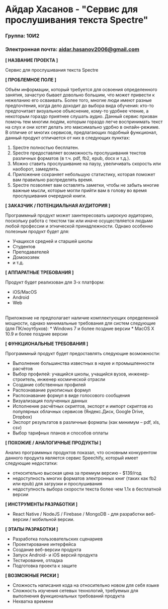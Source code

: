 # Айдар Хасанов - "Сервис для прослушивания текста Spectre"

### Группа: 10И2
### Электронная почта: aidar.hasanov2006@gmail.com


**[ НАЗВАНИЕ ПРОЕКТА ]** 
<br />

Сервис для прослушивания текста Spectre

**[ ПРОБЛЕМНОЕ ПОЛЕ ]**

Объём информации, который требуется для освоения определенного занятия, зачастую бывает довольно большим, что может привести к нежеланию его осваивать. 
Более того, многие люди имеют разные предпочтения, когда дело доходит до выбора вида обучения: кто-то предпочитает визуальное объяснение, кому-то удобнее чтение, а некоторым гораздо приятнее слушать аудио. Данный сервис призван помочь тем многим людям, которым гораздо легче воспринимать текст на слух и они хотят делать это максимально удобно в онлайн-режиме. В отличие от многих сервисов, предлагающих подобный функционал, данный продукт отличается от них в следующих пунктах:
  1) Spectre полностью бесплатен. 
  2) Spectre предоставляет возможность прослушивания текстов различных форматов (в т.ч. pdf, fb2, epub, docx и т.д.).
  3) Можно ставить прослушивание на паузу, увеличивать скорость или наоборот, замедлять.
  4) Приложение сохраняет небольшую статистику, которая поможет вам правильно распределять время.
  5) Spectre позволяет вам оставлять заметки, чтобы не забыть многие важные мысли, которые могли прийти вам в голову во время прослушивания очередной книги.  

**[ ЗАКАЗЧИК / ПОТЕНЦИАЛЬНАЯ АУДИТОРИЯ ]**

Программный продукт может заинтересовать широкую аудиторию, поскольку работа с текстом так или иначе осуществляется людьми любой профессии и этнической принадлежности. Однако особенно полезным продукт будет для:

* Учащихся средней и старшей школы
* Студентов 
* Преподавателей
* Домохозяек
* и т.д.

**[ АППАРАТНЫЕ ТРЕБОВАНИЯ ]** 

Продукт будет реализован для 3-х платформ:
* iOS/MacOS
* Android
* Web
<br />
Приложение не предполагает наличие комплектующих определенной мощности, однако минимальные требования для систем следующие (для ПК/ноутбуков):
* Windows 7 и более поздние версии
* MacOS X 10.9 и более поздние версии


**[ ФУНКЦИОНАЛЬНЫЕ ТРЕБОВАНИЯ ]**

Программный продукт будет предоставлять следующие возможности:
* Выполнение большинства известных в науке и промышленности расчётов 
* Выбор профилей: учащийся школы, учащийся вузов, инженер-строитель, инженер космической отрасли
* Создание собственных профилей 
* Распознавание рукописных формул
* Распознавание формул в виде голосового сообщения
* Визуализация полученных данных
* Исполнение расчётных скриптов, экспорт и импорт скриптов из популярных облачных сервисов 
  (Яндекс.Диск, Google Drive, Dropbox)
* Экспорт результатов в различные форматы (как минимум – pdf, xls, csv)
* Выбор тарифных планов и способов оплаты 

**[ ПОХОЖИЕ / АНАЛОГИЧНЫЕ ПРОДУКТЫ ]**

Анализ программных продуктов показал, что основным конкурентом данного продукта является сервис Speechify, который имеет следующие недостатки:
* относительно высокая цена за премиум версию - $139/год
* недоступность многих форматов электронных книг (таких как fb2 или epub) для загрузки и прослушивания
* недоступность выбора скорости текста более чем 1.1x в бесплатной версии


**[ ИНСТРУМЕНТЫ РАЗРАБОТКИ ]**

* React Native / NodeJS / Firebase / MongoDB - для разработки веб-версии / мобильной версии. 

**[ ЭТАПЫ РАЗРАБОТКИ ]**

*	Разработка пользовательских сценариев
*	Проектирование интерфейса
*	Создание веб-версии продукта
*	Запуск Android- и iOS версий продукта
*	Тестирование, отладка
*	Подготовка проекта к защите

**[ ВОЗМОЖНЫЕ РИСКИ ]**

*	Сложность написания кода на относительно новом для себя языке
*	Сложность изучения сетевых технологий, требуемых для выполнения функциональных требований продукта
*	Нехватка времени
